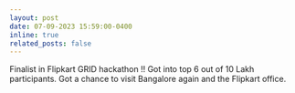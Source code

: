 ```yaml
---
layout: post
date: 07-09-2023 15:59:00-0400
inline: true
related_posts: false
---
```


Finalist in Flipkart GRID hackathon !! Got into top 6 out of 10 Lakh participants. Got a chance to visit Bangalore again and the Flipkart office.